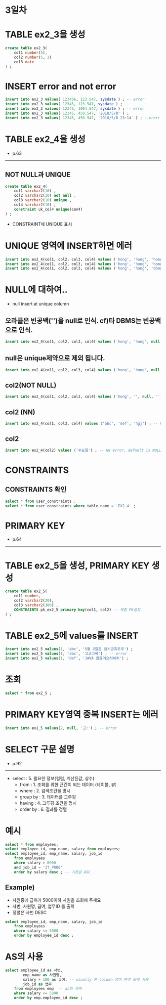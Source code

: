 3일차
====

# TABLE ex2_3을 생성
```sql
create table ex2_3(
	col1 number(5),
	col2 number(5, 2)
	col3 date
) ;
```
# INSERT error and not error
```sql
insert into ex2_3 values( 123456, 123.547, sysdate ) ; -- error
insert into ex2_3 values( 12345, 123.547, sysdate ) ;
insert into ex2_3 values( 12345, 1004.547, sysdate ) ; -- error
insert into ex2_3 values( 12345, 450.547, '2018/5/8' ) ;
insert into ex2_3 values( 12345, 450.547, '2018/5/8 23:14' ) ; --erorr
```
# TABLE ex2_4을 생성
* p.63
- - -
## NOT NULL과 UNIQUE
```sql
create table ex2_4(
	col1 varchar2(10) ,
	col2 varchar2(10) not null ,
	col3 varchar2(10) unique ,
	col4 varchar2(10) ,
	constraint uk_col4 unique(con4)
) ;
```
* CONSTRAINT에 UNIQUE 표시
# UNIQUE 영역에 INSERT하면 에러
```sql
insert into ex2_4(col1, col2, col3, col4) values ('hong', 'hong', 'hong', 'hong') ;
insert into ex2_4(col1, col2, col3, col4) values ('hong', 'hong', 'hong', 'hong') ; --unique error
insert into ex2_4(col1, col2, col3, col4) values ('hong', 'hong', 'dong', 'gil') ;
```
# NULL에 대하여..
* null insert at unique column
## 오라클은 빈공백('')을 null로 인식. cf)타 DBMS는 빈공백으로 인식.
```sql
insert into ex2_4(col1, col2, col3, col4) values ('hong', 'hong', null, '') ;
```
## null은 unique제약으로 제외 됩니다.
```sql
insert into ex2_4(col1, col2, col3, col4) values ('hong', 'hong', null, '') ;
```
## col2(NOT NULL)
```sql
insert into ex2_4(col1, col2, col3, col4) values ('hong', '', null, '') ; -- NN error
```
## col2 (NN)
```sql
insert into ex2_4(col1, col3, col4) values ('abc', 'def', 'hgj') ; -- NN error, default is NULL
```
## col2
```sql
insert into ex2_4(col2) values ('수요일') ; -- NN error, default is NULL
```
# CONSTRAINTS
## CONSTRAINTS 확인
```sql
select * from user_constraints ;
select * from user_constraints where table_name = 'EX2_4' ;
```
# PRIMARY KEY
* p.64
- - -
# TABLE ex2_5을 생성, PRIMARY KEY 생성
```sql
create table ex2_5( 
	col1 number,
	col2 varchar2(20),
	col3 varchar2(300) ,
	CONSTRAINTS pk_ex2_5 primary key(col1, col2) -- 복합 PK설정
) ;
```
# TABLE ex2_5에 values를 INSERT
```sql
insert into ex2_5 values(1, 'abc', '5월 8일은 임시공휴우우') ;
insert into ex2_5 values(1, 'abc', '고고고씨') ; -- error
insert into ex2_5 values(1, 'def', 'JAVA 힘들어요허허허') ;
```
# 조회
```sql
select * from ex2_5 ;
```
# PRIMARY KEY영역 중복 INSERT는 에러
```sql
insert into ex2_5 values(2, null, '고!') ; -- error
```
# SELECT 구문 설명
* p.92
- - -
* select       : 5. 필요한 정보(컬럼, 계산된값, 상수)
	- from	   : 1. 조회를 위한 근간이 되는 데이터 (테이블, 뷰)
	- where    : 2. 검색조건을 명시
	- group by : 3. 데이터를 그루핑
	- having   : 4. 그루핑 조건을 명시
	- order by : 6. 결과를 정렬
# 예시
```sql
select * from employees;
select employee_id, emp_name, salary from employees;
select employee_id, emp_name, salary, job_id
	from employees
	where salary > 6000
	and job_id = 'IT_PROG'
	order by salary desc ; -- 기본값 ASC
```
## Example)
* 사원중에 급여가 5000이하 사원을 조회해 주세요
* 사번, 사원명, 급여, 업무ID 를 출력
* 정렬은 사번 DESC
```sql
select employee_id, emp_name, salary, job_id
	from employees
	where salary <= 5000
	order by employee_id desc ;
```
# AS의 사용
```sql
select employee_id as 사번,
		emp_name as 사원명,
		salary + 100 as 급여, -- usually 본 column 명이 변경 될때 사용
		job_id as 업무
	from employees emp  -- as의 생략
	where salary <= 5000
	order by emp.employee_id desc ;
```
